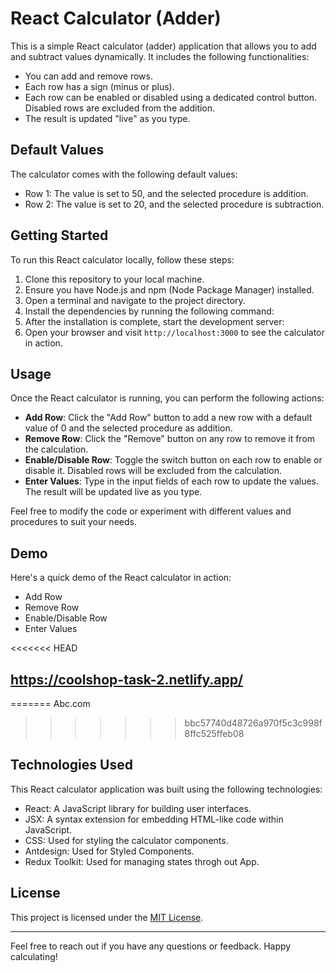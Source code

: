 # React Calculator (Adder)

This is a simple React calculator (adder) application that allows you to add and subtract values dynamically. It includes the following functionalities:

- You can add and remove rows.
- Each row has a sign (minus or plus).
- Each row can be enabled or disabled using a dedicated control button. Disabled rows are excluded from the addition.
- The result is updated "live" as you type.

## Default Values

The calculator comes with the following default values:

- Row 1: The value is set to 50, and the selected procedure is addition.
- Row 2: The value is set to 20, and the selected procedure is subtraction.

## Getting Started

To run this React calculator locally, follow these steps:

1. Clone this repository to your local machine.
2. Ensure you have Node.js and npm (Node Package Manager) installed.
3. Open a terminal and navigate to the project directory.
4. Install the dependencies by running the following command:
5. After the installation is complete, start the development server:
6. Open your browser and visit `http://localhost:3000` to see the calculator in action.

## Usage

Once the React calculator is running, you can perform the following actions:

- **Add Row**: Click the "Add Row" button to add a new row with a default value of 0 and the selected procedure as addition.
- **Remove Row**: Click the "Remove" button on any row to remove it from the calculation.
- **Enable/Disable Row**: Toggle the switch button on each row to enable or disable it. Disabled rows will be excluded from the calculation.
- **Enter Values**: Type in the input fields of each row to update the values. The result will be updated live as you type.

Feel free to modify the code or experiment with different values and procedures to suit your needs.
## Demo

Here's a quick demo of the React calculator in action:

- Add Row
- Remove Row
- Enable/Disable Row
- Enter Values

<<<<<<< HEAD
## https://coolshop-task-2.netlify.app/
=======
Abc.com

>>>>>>> bbc57740d48726a970f5c3c998f8ffc525ffeb08
## Technologies Used

This React calculator application was built using the following technologies:

- React: A JavaScript library for building user interfaces.
- JSX: A syntax extension for embedding HTML-like code within JavaScript.
- CSS: Used for styling the calculator components.
- Antdesign: Used for Styled Components.
- Redux Toolkit: Used for managing states throgh out App.

## License

This project is licensed under the [MIT License](LICENSE).

---

Feel free to reach out if you have any questions or feedback. Happy calculating!
